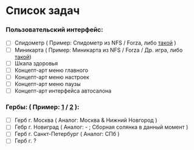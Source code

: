 # Список задач
### Пользовательский интерфейс:

- [ ] Спидометр ( Пример: Спидометр из NFS / Forza, либо [такой](https://vk.cc/cd8eHL) ) 
- [ ] Миникарта ( Пример: Миникарта из NFS / Forza / Др. игра, либо [такой](https://vk.cc/cd93MJ))
- [ ] Шкала здоровья
- [ ] Концепт-арт меню главного
- [ ] Концепт-арт меню настроек
- [ ] Концепт-арт меню паузы
- [ ] Концепт-арт интерфейса автосалона

### Гербы: ( Пример: [1](https://vk.cc/cd93Wb) / [2](https://vk.cc/cd93Wl) ):

- [ ] Герб г. Москва ( Аналог: Москва & Нижний Новгород )
- [ ] Гебр г. Новиград ( Аналог: - ; Сборная солянка в данный момент )
- [ ] Герб г. Санкт-Петербург ( Аналог: СПб )
- [ ] Герб г. ?